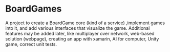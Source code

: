 # BoardGames
A project to create a BoardGame core (kind of a service) ,implement games into it, and add various interfaces that visualize the game. Additional features may be added later, like multiplayer over network, web-based solution (webpage), creating an app with xamarin, AI for computer, Unity game, correct unit tests.
